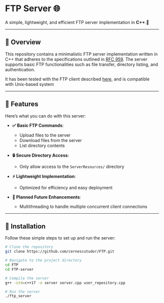 # FTP Server 🌐



A simple, lightweight, and efficient FTP server implementation in **C++**.🚀

---

## 📜 Overview
This repository contains a minimalistic FTP server implementation written in C++ that adheres to the specifications outlined in [RFC 959](https://datatracker.ietf.org/doc/html/rfc959). The server supports basic FTP functionalities such as file transfer, directory listing, and authentication.

It has been tested with the FTP client described [here](https://manpages.ubuntu.com/manpages/noble/man3/ftp.3erl.html), and is compatible with Unix-based system

---

## 🌟 Features
Here’s what you can do with this server:

- **✅ Basic FTP Commands**:
  - Upload files to the server
  - Download files from the server
  - List directory contents

- **🔒 Secure Directory Access**:
  - Only allow access to the `ServerResources/` directory

- **⚡ Lightweight Implementation**:
  - Optimized for efficiency and easy deployment

- **🔧 Planned Future Enhancements**:
  - Multithreading to handle multiple concurrent client connections

---

## 🚀 Installation
Follow these simple steps to set up and run the server:

```bash
# Clone the repository
git clone https://github.com/cernescutudor/FTP.git

# Navigate to the project directory
cd FTP
cd FTP-server

# Compile the server
g++ -std=c++17 -o server server.cpp user_repository.cpp

# Run the server
./ftp_server
